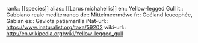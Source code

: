 

rank:: [[species]]
alias:: [[Larus michahellis]]
en:: Yellow-legged Gull
it:: Gabbiano reale mediterraneo
de:: Mittelmeermöwe
fr:: Goéland leucophée, Gabian
es:: Gaviota patiamarilla
iNat-url:: https://www.inaturalist.org/taxa/59202
wiki-url:: http://en.wikipedia.org/wiki/Yellow-legged_gull